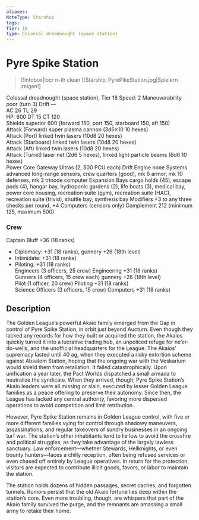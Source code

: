 ```yaml
---
aliases: 
NoteType: Starship
tags: 
Tier: 18
type: Colossal dreadnought (space station)
---
```


# Pyre Spike Station

> [!infobox|locr n-th clean
>  [[Starship_PyrePikeStation.jpg|Spielern zeigen!]
> 
Colossal dreadnought (space station), Tier 18 
Speed: 2
Maneuverability poor (turn 3)
Drift —  
AC 26
TL 29  
HP: 600
DT 15
CT 120  
Shields superior 600 (forward 150, port 150, starboard 150, aft 150)  
Attack (Forward) super plasma cannon (3d6×10
10 hexes)  
Attack (Port) linked twin lasers (10d8
20 hexes)  
Attack (Starboard) linked twin lasers (10d8
20 hexes)  
Attack (Aft) linked twin lasers (10d8
20 hexes)  
Attack (Turret) laser net (2d6
5 hexes), linked light particle beams (6d6
10 hexes)  
Power Core Gateway Ultras (2, 500 PCU each)
Drift Engine none
Systems advanced long-range sensors, crew quarters (good), mk 6 armor, mk 10 defenses, mk 3 trinode computer
Expansion Bays cargo holds (45), escape pods (4), hangar bay, hydroponic gardens (2), life boats (3), medical bay, power core housing, recreation suite (gym), recreation suite (HAC), recreation suite (trivid), shuttle bay, synthesis bay
Modifiers +3 to any three checks per round, +4 Computers (sensors only)
Complement 212 (minimum 125, maximum 500)

### Crew

Captain Bluff +36 (18 ranks)
  - Diplomacy: +31 (18 ranks), gunnery +26 (18th level)
  - Intimidate: +31 (18 ranks)
  - Piloting: +31 (18 ranks)  
Engineers (3 officers, 25 crew) Engineering +31 (18 ranks)  
Gunners (4 officers, 15 crew each) gunnery +26 (18th level)  
Pilot (1 officer, 20 crew) Piloting +31 (18 ranks)  
Science Officers (3 officers, 15 crew) Computers +31 (18 ranks)

## Description

The Golden League’s powerful Akaio family emerged from the Gap in control of Pyre Spike Station, in orbit just beyond Aucturn. Even though they lacked any records for how they built or acquired the station, the Akaios quickly turned it into a lucrative trading hub, an unpoliced refuge for ne’er-do-wells, and the unofficial headquarters for the League. The Akaios’ supremacy lasted until 40 ag, when they executed a risky extortion scheme against Absalom Station, hoping that the ongoing war with the Veskarium would shield them from retaliation. It failed catastrophically. Upon unification a year later, the Pact Worlds dispatched a small armada to neutralize the syndicate. When they arrived, though, Pyre Spike Station’s Akaio leaders were all missing or slain, executed by lesser Golden League families as a peace offering to preserve their autonomy. Since then, the League has lacked any central authority, favoring more dispersed operations to avoid competition and limit retribution.  
 
However, Pyre Spike Station remains in Golden League control, with five or more different families vying for control through shadowy maneuvers, assassinations, and regular takeovers of sundry businesses in an ongoing turf war. The station’s other inhabitants tend to lie low to avoid the crossfire and political struggles, as they take advantage of the largely lawless sanctuary. Law enforcement—whether Stewards, Hellknights, or even bounty hunters—faces a chilly reception, often being refused services or even chased off entirely by League operatives. In return for the protection, visitors are expected to contribute illicit goods, favors, or labor to maintain the station.  
 
The station holds dozens of hidden passages, secret caches, and forgotten tunnels. Rumors persist that the old Akaio fortune lies deep within the station’s core. Even more troubling, though, are whispers that part of the Akaio family survived the purge, and the remnants are amassing a small army to retake their home.
